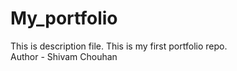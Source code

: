# My_portfolio
This is description file.
This is my first portfolio repo.
<br>
Author - Shivam Chouhan
